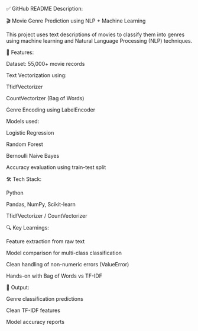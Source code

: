 ✅ GitHub README Description:

🎬 Movie Genre Prediction using NLP + Machine Learning

This project uses text descriptions of movies to classify them into genres using machine learning and Natural Language Processing (NLP) techniques.

📌 Features:

Dataset: 55,000+ movie records

Text Vectorization using:

TfidfVectorizer

CountVectorizer (Bag of Words)


Genre Encoding using LabelEncoder

Models used:

Logistic Regression

Random Forest

Bernoulli Naive Bayes


Accuracy evaluation using train-test split


🛠 Tech Stack:

Python

Pandas, NumPy, Scikit-learn

TfidfVectorizer / CountVectorizer



🔍 Key Learnings:

Feature extraction from raw text

Model comparison for multi-class classification

Clean handling of non-numeric errors (ValueError)

Hands-on with Bag of Words vs TF-IDF

📁 Output:

Genre classification predictions

Clean TF-IDF features

Model accuracy reports
